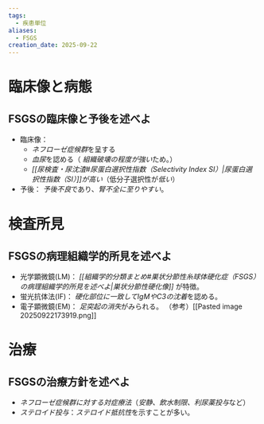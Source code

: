 ```yaml
---
tags:
  - 疾患単位
aliases:
  - FSGS
creation_date: 2025-09-22
---
```

# 臨床像と病態

## FSGSの臨床像と予後を述べよ
- 臨床像：
    - *ネフローゼ症候群*を呈する
    - *血尿*を認める（ *組織破壊の程度が強い*ため。）
    - *[[尿検査・尿沈渣#尿蛋白選択性指数（Selectivity Index SI）|尿蛋白選択性指数（SI）]]が高い*（低分子選択性が*低い*）
- 予後： *予後不良*であり、*腎不全に至りやすい*。

# 検査所見

## FSGSの病理組織学的所見を述べよ
- 光学顕微鏡(LM)： *[[組織学的分類まとめ#巣状分節性糸球体硬化症（FSGS）の病理組織学的所見を述べよ|巣状分節性硬化像]]* が特徴。
- 蛍光抗体法(IF)： *硬化部位に一致してIgMやC3の沈着*を認める。
- 電子顕微鏡(EM)： *足突起の消失*がみられる。
（参考）[[Pasted image 20250922173919.png]]
# 治療

## FSGSの治療方針を述べよ
- *ネフローゼ症候群に対する対症療法*（*安静、飲水制限、利尿薬投与*など）
- *ステロイド投与*：*ステロイド抵抗性*を示すことが多い。